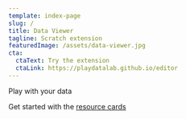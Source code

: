 ```yaml
---
template: index-page
slug: /
title: Data Viewer
tagline: Scratch extension
featuredImage: /assets/data-viewer.jpg
cta:
  ctaText: Try the extension
  ctaLink: https://playdatalab.github.io/editor
---
```

Play with your data 

Get started with the [resource cards](https://drive.google.com/file/d/1p-KO2LhKnIcrXcj49jCbrB8zGtlXis6N/view?usp=drive_link)
